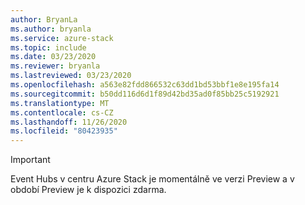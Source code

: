 ```yaml
---
author: BryanLa
ms.author: bryanla
ms.service: azure-stack
ms.topic: include
ms.date: 03/23/2020
ms.reviewer: bryanla
ms.lastreviewed: 03/23/2020
ms.openlocfilehash: a563e82fdd866532c63dd1bd53bbf1e8e195fa14
ms.sourcegitcommit: b50dd116d6d1f89d42bd35ad0f85bb25c5192921
ms.translationtype: MT
ms.contentlocale: cs-CZ
ms.lasthandoff: 11/26/2020
ms.locfileid: "80423935"
---
```

> [!IMPORTANT]
> Event Hubs v centru Azure Stack je momentálně ve verzi Preview a v období Preview je k dispozici zdarma.